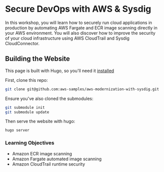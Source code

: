 # Secure DevOps with AWS & Sysdig

In this workshop, you will learn how to securely run cloud applications in production by automating AWS Fargate and ECR image scanning directly in your AWS environment. You will also discover how to improve the security of your cloud infrastructure using AWS CloudTrail and Sysdig CloudConnector.

## Building the Website

This page is built with Hugo, so you'll need it [installed](https://gohugo.io/getting-started/quick-start/#step-1-install-hugo)

First, clone this repo:

```bash
git clone git@github.com:aws-samples/aws-modernization-with-sysdig.git
```
Ensure you've also cloned the submodules:

```bash
git submodule init
git submodule update
```

Then serve the website with hugo:

```bash
hugo server

```

### Learning Objectives
- Amazon ECR image scanning
- Amazon Fargate automated image scanning
- Amazon CloudTrail runtime security

